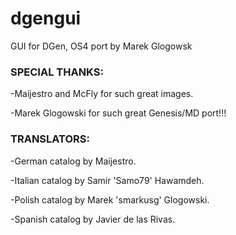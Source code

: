 # dgengui
GUI for DGen, OS4 port by Marek Glogowsk

### SPECIAL THANKS:

-Maijestro and McFly for such great images.

-Marek Glogowski for such great Genesis/MD port!!!


### TRANSLATORS:

-German catalog by Maijestro.

-Italian catalog by Samir 'Samo79' Hawamdeh.

-Polish catalog by Marek 'smarkusg' Glogowski.

-Spanish catalog by Javier de las Rivas.
